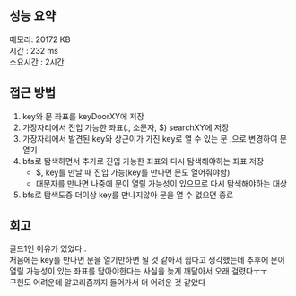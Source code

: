 
## 성능 요약
메모리: 20172 KB  
시간 : 232 ms  
소요시간 : 2시간  


## 접근 방법
1. key와 문 좌표를 keyDoorXY에 저장
2. 가장자리에서 진입 가능한 좌표(., 소문자, $) searchXY에 저장
3. 가장자리에서 발견된 key와 상근이가 가진 key로 열 수 있는 문 .으로 변경하여 문열기
4. bfs로 탐색하면서 추가로 진입 가능한 좌표와 다시 탐색해야하는 좌표 저장
	- $, key를 만날 때 진입 가능(key를 만나면 문도 열어줘야함)
	- 대문자를 만나면 나중에 문이 열릴 가능성이 있으므로 다시 탐색해야하는 대상
5. bfs로 탐색도중 더이상 key를 만나지않아 문을 열 수 없으면 종료

## 회고
골드1인 이유가 있었다..  
처음에는 key를 만나면 문을 열기만하면 될 것 같아서 쉽다고 생각했는데 추후에 문이 열릴 가능성이 있는 좌표를 담아야한다는 사실을 늦게 깨달아서 오래 걸렸다ㅜㅜ  
구현도 어려운데 알고리즘까지 들어가서 더 어려운 것 같았다  

